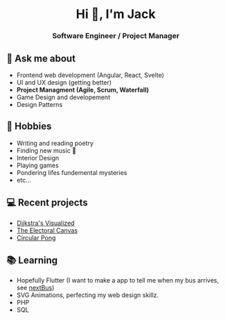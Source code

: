 <h1 align="center">Hi 👋, I'm Jack</h1>
<h3 align="center">Software Engineer / Project Manager</h3>

## 💬 Ask me about
- Frontend web development (Angular, React, Svelte)
- UI and UX design (getting better)
- **Project Managment (Agile, Scrum, Waterfall)**
- Game Design and developement
- Design Patterns

## 📅 Hobbies
- Writing and reading poetry
- Finding new music 🎵 
- Interior Design
- Playing games
- Pondering lifes fundemental mysteries
- etc...

## 💻 Recent projects
- [Dijkstra's Visualized](https://github.com/hellokugelblitz/DijkstrasVisualized)
- [The Electoral Canvas](https://github.com/hellokugelblitz/ElectoralCanvas)
- [Circular Pong](https://github.com/hellokugelblitz/CircularPong)

## 📚 Learning
- Hopefully Flutter (I want to make a app to tell me when my bus arrives, see [nextBus](https://github.com/hellokugelblitz/nextBus)) 
- SVG Animations, perfecting my web design skillz.
- PHP
- SQL
